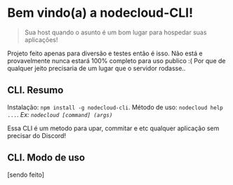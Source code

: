 # Bem vindo(a) a nodecloud-CLI!

> Sua host quando o asunto é um bom lugar para hospedar suas aplicações!

Projeto feito apenas para diversão e testes então é isso. Não está e provavelmente nunca estará 100% completo para uso publico :( Por que de qualquer jeito precisaria de um lugar que o servidor rodasse..

## CLI. Resumo

Instalação: `npm install -g nodecloud-cli`.
Método de uso: `nodecloud help ...`. _Ex: `nodecloud [command] (args)`_

Essa CLI é um metodo para upar, commitar e etc qualquer aplicação sem precisar do Discord!

## CLI. Modo de uso

[sendo feito]
